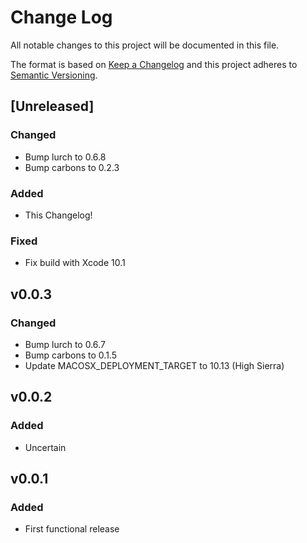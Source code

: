 # Change Log

All notable changes to this project will be documented in this file.

The format is based on [Keep a Changelog](http://keepachangelog.com/en/1.0.0/)
and this project adheres to [Semantic
Versioning](http://semver.org/spec/v2.0.0.html).

## [Unreleased]
### Changed
- Bump lurch to 0.6.8
- Bump carbons to 0.2.3

### Added
- This Changelog!

### Fixed
- Fix build with Xcode 10.1


## v0.0.3

### Changed
- Bump lurch to 0.6.7
- Bump carbons to 0.1.5
- Update MACOSX_DEPLOYMENT_TARGET to 10.13 (High Sierra)


## v0.0.2

### Added
- Uncertain


## v0.0.1

### Added
- First functional release
